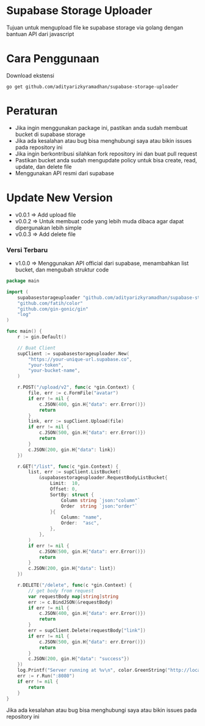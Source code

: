 # Supabase Storage Uploader

Tujuan untuk mengupload file ke supabase storage via golang dengan bantuan API dari javascript

# Cara Penggunaan

Download ekstensi
```
go get github.com/adityarizkyramadhan/supabase-storage-uploader
```

# Peraturan

- Jika ingin menggunakan package ini, pastikan anda sudah membuat bucket di supabase storage
- Jika ada kesalahan atau bug bisa menghubungi saya atau bikin issues pada repository ini
- Jika ingin berkontribusi silahkan fork repository ini dan buat pull request
- Pastikan bucket anda sudah mengupdate policy untuk bisa create, read, update, dan delete file
- Menggunakan API resmi dari supabase

# Update New Version
- v0.0.1 => Add upload file
- v0.0.2 => Untuk membuat code yang lebih muda dibaca agar dapat dipergunakan lebih simple
- v0.0.3 => Add delete file
### Versi Terbaru
- v1.0.0 => Menggunakan API official dari supabase, menambahkan list bucket, dan mengubah struktur code


```go
package main

import (
	supabasestorageuploader "github.com/adityarizkyramadhan/supabase-storage-uploader"
	"github.com/fatih/color"
	"github.com/gin-gonic/gin"
	"log"
)

func main() {
	r := gin.Default()

	// Buat Client
	supClient := supabasestorageuploader.New(
		"https://your-unique-url.supabase.co",
		"your-token",
		"your-bucket-name",
	)

	r.POST("/upload/v2", func(c *gin.Context) {
		file, err := c.FormFile("avatar")
		if err != nil {
			c.JSON(400, gin.H{"data": err.Error()})
			return
		}
		link, err := supClient.Upload(file)
		if err != nil {
			c.JSON(500, gin.H{"data": err.Error()})
			return
		}
		c.JSON(200, gin.H{"data": link})
	})

	r.GET("/list", func(c *gin.Context) {
		list, err := supClient.ListBucket(
			&supabasestorageuploader.RequestBodyListBucket{
				Limit:  10,
				Offset: 0,
				SortBy: struct {
					Column string `json:"column"`
					Order  string `json:"order"`
				}{
					Column: "name",
					Order:  "asc",
				},
			},
		)
		if err != nil {
			c.JSON(500, gin.H{"data": err.Error()})
			return
		}
		c.JSON(200, gin.H{"data": list})
	})

	r.DELETE("/delete", func(c *gin.Context) {
		// get body from request
		var requestBody map[string]string
		err := c.BindJSON(&requestBody)
		if err != nil {
			c.JSON(400, gin.H{"data": err.Error()})
			return
		}
		err = supClient.Delete(requestBody["link"])
		if err != nil {
			c.JSON(500, gin.H{"data": err.Error()})
			return
		}
		c.JSON(200, gin.H{"data": "success"})
	})
	log.Printf("Server running at %v\n", color.GreenString("http://localhost:8080"))
	err := r.Run(":8080")
	if err != nil {
		return
	}
}
```


Jika ada kesalahan atau bug bisa menghubungi saya atau bikin issues pada repository ini
